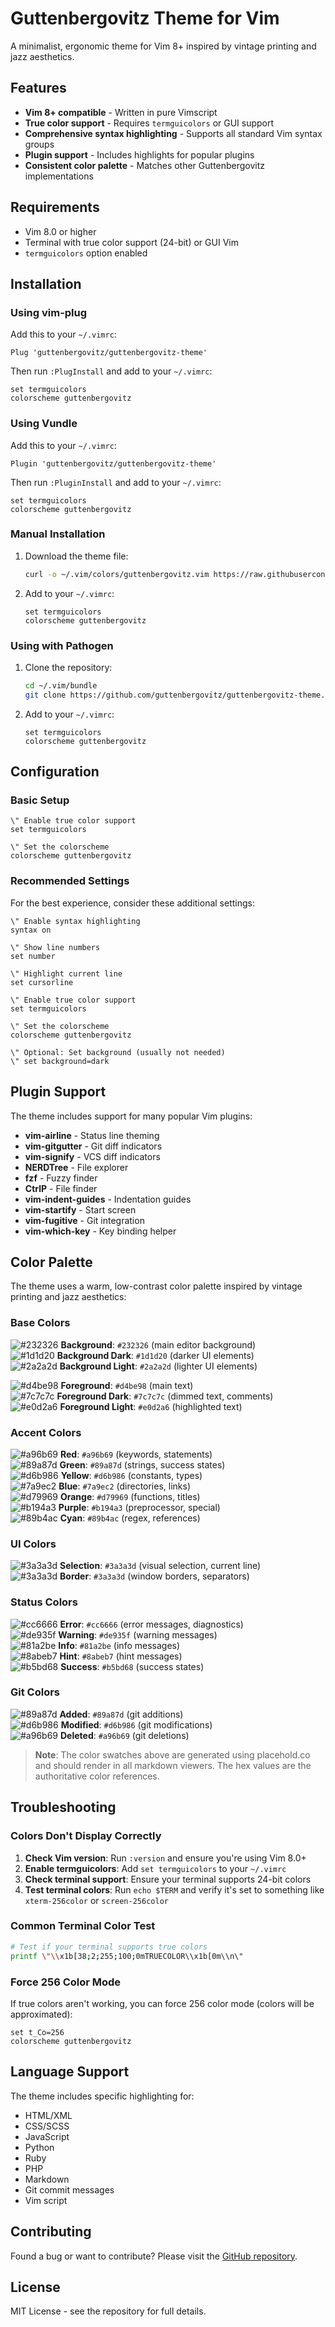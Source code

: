 # Guttenbergovitz Theme for Vim

A minimalist, ergonomic theme for Vim 8+ inspired by vintage printing and jazz aesthetics.

## Features

- **Vim 8+ compatible** - Written in pure Vimscript
- **True color support** - Requires `termguicolors` or GUI support
- **Comprehensive syntax highlighting** - Supports all standard Vim syntax groups
- **Plugin support** - Includes highlights for popular plugins
- **Consistent color palette** - Matches other Guttenbergovitz implementations

## Requirements

- Vim 8.0 or higher
- Terminal with true color support (24-bit) or GUI Vim
- `termguicolors` option enabled

## Installation

### Using vim-plug

Add this to your `~/.vimrc`:

```vim
Plug 'guttenbergovitz/guttenbergovitz-theme'
```

Then run `:PlugInstall` and add to your `~/.vimrc`:

```vim
set termguicolors
colorscheme guttenbergovitz
```

### Using Vundle

Add this to your `~/.vimrc`:

```vim
Plugin 'guttenbergovitz/guttenbergovitz-theme'
```

Then run `:PluginInstall` and add to your `~/.vimrc`:

```vim
set termguicolors
colorscheme guttenbergovitz
```

### Manual Installation

1. Download the theme file:
   ```bash
   curl -o ~/.vim/colors/guttenbergovitz.vim https://raw.githubusercontent.com/guttenbergovitz/guttenbergovitz-theme/main/vim/colors/guttenbergovitz.vim
   ```

2. Add to your `~/.vimrc`:
   ```vim
   set termguicolors
   colorscheme guttenbergovitz
   ```

### Using with Pathogen

1. Clone the repository:
   ```bash
   cd ~/.vim/bundle
   git clone https://github.com/guttenbergovitz/guttenbergovitz-theme.git
   ```

2. Add to your `~/.vimrc`:
   ```vim
   set termguicolors
   colorscheme guttenbergovitz
   ```

## Configuration

### Basic Setup

```vim
\" Enable true color support
set termguicolors

\" Set the colorscheme
colorscheme guttenbergovitz
```

### Recommended Settings

For the best experience, consider these additional settings:

```vim
\" Enable syntax highlighting
syntax on

\" Show line numbers
set number

\" Highlight current line
set cursorline

\" Enable true color support
set termguicolors

\" Set the colorscheme
colorscheme guttenbergovitz

\" Optional: Set background (usually not needed)
\" set background=dark
```

## Plugin Support

The theme includes support for many popular Vim plugins:

- **vim-airline** - Status line theming
- **vim-gitgutter** - Git diff indicators
- **vim-signify** - VCS diff indicators
- **NERDTree** - File explorer
- **fzf** - Fuzzy finder
- **CtrlP** - File finder
- **vim-indent-guides** - Indentation guides
- **vim-startify** - Start screen
- **vim-fugitive** - Git integration
- **vim-which-key** - Key binding helper

## Color Palette

The theme uses a warm, low-contrast color palette inspired by vintage printing and jazz aesthetics:

### Base Colors
![#232326](https://placehold.co/15x15/232326/232326.png) **Background**: `#232326` (main editor background)  
![#1d1d20](https://placehold.co/15x15/1d1d20/1d1d20.png) **Background Dark**: `#1d1d20` (darker UI elements)  
![#2a2a2d](https://placehold.co/15x15/2a2a2d/2a2a2d.png) **Background Light**: `#2a2a2d` (lighter UI elements)  

![#d4be98](https://placehold.co/15x15/d4be98/d4be98.png) **Foreground**: `#d4be98` (main text)  
![#7c7c7c](https://placehold.co/15x15/7c7c7c/7c7c7c.png) **Foreground Dark**: `#7c7c7c` (dimmed text, comments)  
![#e0d2a6](https://placehold.co/15x15/e0d2a6/e0d2a6.png) **Foreground Light**: `#e0d2a6` (highlighted text)  

### Accent Colors
![#a96b69](https://placehold.co/15x15/a96b69/a96b69.png) **Red**: `#a96b69` (keywords, statements)  
![#89a87d](https://placehold.co/15x15/89a87d/89a87d.png) **Green**: `#89a87d` (strings, success states)  
![#d6b986](https://placehold.co/15x15/d6b986/d6b986.png) **Yellow**: `#d6b986` (constants, types)  
![#7a9ec2](https://placehold.co/15x15/7a9ec2/7a9ec2.png) **Blue**: `#7a9ec2` (directories, links)  
![#d79969](https://placehold.co/15x15/d79969/d79969.png) **Orange**: `#d79969` (functions, titles)  
![#b194a3](https://placehold.co/15x15/b194a3/b194a3.png) **Purple**: `#b194a3` (preprocessor, special)  
![#89b4ac](https://placehold.co/15x15/89b4ac/89b4ac.png) **Cyan**: `#89b4ac` (regex, references)  

### UI Colors
![#3a3a3d](https://placehold.co/15x15/3a3a3d/3a3a3d.png) **Selection**: `#3a3a3d` (visual selection, current line)  
![#3a3a3d](https://placehold.co/15x15/3a3a3d/3a3a3d.png) **Border**: `#3a3a3d` (window borders, separators)  

### Status Colors
![#cc6666](https://placehold.co/15x15/cc6666/cc6666.png) **Error**: `#cc6666` (error messages, diagnostics)  
![#de935f](https://placehold.co/15x15/de935f/de935f.png) **Warning**: `#de935f` (warning messages)  
![#81a2be](https://placehold.co/15x15/81a2be/81a2be.png) **Info**: `#81a2be` (info messages)  
![#8abeb7](https://placehold.co/15x15/8abeb7/8abeb7.png) **Hint**: `#8abeb7` (hint messages)  
![#b5bd68](https://placehold.co/15x15/b5bd68/b5bd68.png) **Success**: `#b5bd68` (success states)  

### Git Colors
![#89a87d](https://placehold.co/15x15/89a87d/89a87d.png) **Added**: `#89a87d` (git additions)  
![#d6b986](https://placehold.co/15x15/d6b986/d6b986.png) **Modified**: `#d6b986` (git modifications)  
![#a96b69](https://placehold.co/15x15/a96b69/a96b69.png) **Deleted**: `#a96b69` (git deletions)  

> **Note**: The color swatches above are generated using placehold.co and should render in all markdown viewers. The hex values are the authoritative color references.

## Troubleshooting

### Colors Don't Display Correctly

1. **Check Vim version**: Run `:version` and ensure you're using Vim 8.0+
2. **Enable termguicolors**: Add `set termguicolors` to your `~/.vimrc`
3. **Check terminal support**: Ensure your terminal supports 24-bit colors
4. **Test terminal colors**: Run `echo $TERM` and verify it's set to something like `xterm-256color` or `screen-256color`

### Common Terminal Color Test

```bash
# Test if your terminal supports true colors
printf \"\\x1b[38;2;255;100;0mTRUECOLOR\\x1b[0m\\n\"
```

### Force 256 Color Mode

If true colors aren't working, you can force 256 color mode (colors will be approximated):

```vim
set t_Co=256
colorscheme guttenbergovitz
```

## Language Support

The theme includes specific highlighting for:

- HTML/XML
- CSS/SCSS
- JavaScript
- Python
- Ruby
- PHP
- Markdown
- Git commit messages
- Vim script

## Contributing

Found a bug or want to contribute? Please visit the [GitHub repository](https://github.com/guttenbergovitz/guttenbergovitz-theme).

## License

MIT License - see the repository for full details.